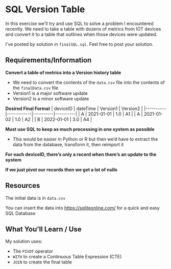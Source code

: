 
# SQL Version Table

In this exercise we'll try and use SQL to solve a problem I encountered recently. We need to take a table with dozens of metrics from IOT devices and convert it to a table that outlines when those devices were updated. 

I've posted by solution in `finalSQL.sql`. Feel free to post your solution. 

## Requirements/Information

**Convert a table of metrics into a Version history table**

- We need to convert the contents of the `data.csv` file into the contents of the `finalData.csv` file
- Version1 is a major software update
- Version2 is a minor software update

**Desired Final Format**
| deviceID | dateTime   | Version1 | Version2 |
|----------|------------|----------|----------|
| A        | 2021-01-01 | 1.0      | A1       |
| A        | 2021-01-02 | 1.0      | A2       |
| B        | 2022-01-01 | 3.0      | A4       |

**Must use SQL to keep as much processing in one system as possible**

- This would be easier in Python or R but then we’d have to extract the data from the database, transform it, then reimport it

**For each deviceID, there’s only a record when there’s an update to the system**

**If we just pivot our records then we get a lot of nulls**

## Resources

The initial data is in `data.csv`

You can insert the data into https://sqliteonline.com/ for a quick and easy SQL Database


## What You'll Learn / Use

My solution uses:
* The `PIVOT` operator
* `WITH` to create a Continuous Table Expression (CTE)
* `JOIN` to create the final table